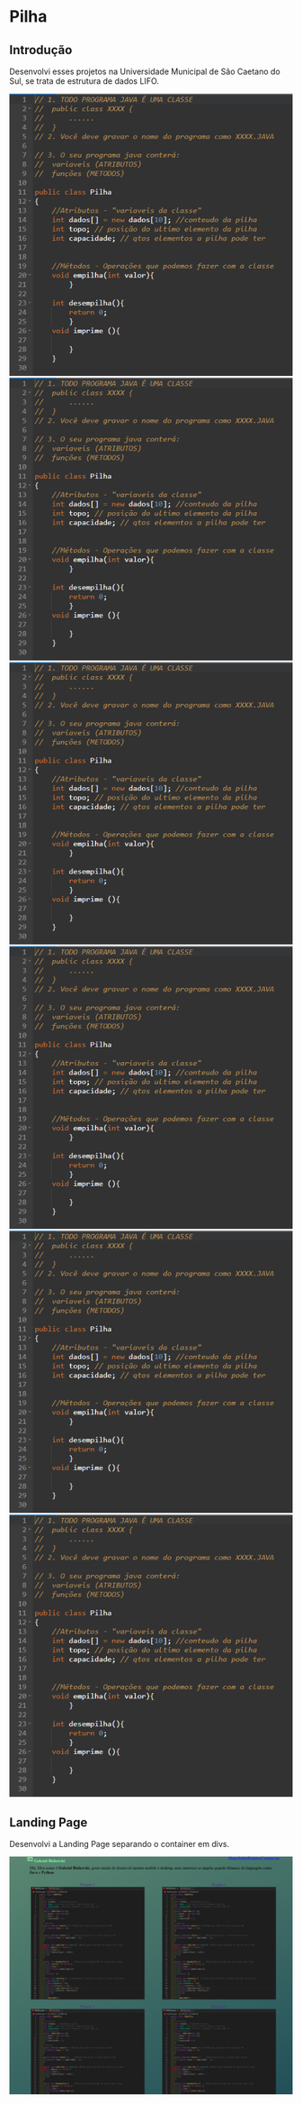 # <strong>Pilha</strong> 
## Introdução 
Desenvolvi esses projetos na Universidade Municipal de São Caetano do Sul, se trata de estrutura de dados LIFO.

  <img src="https://github.com/GabrielBielawski1/Exercicio_Java/blob/main/Pilha/Projeto_1/Captura%20de%20tela%202022-05-16%20205730.png?raw=true/"/>
  <img src="https://github.com/GabrielBielawski1/Exercicio_Java/blob/main/Pilha/Projeto_1/Captura%20de%20tela%202022-05-16%20205730.png?raw=true/"/>
  <img src="https://github.com/GabrielBielawski1/Exercicio_Java/blob/main/Pilha/Projeto_1/Captura%20de%20tela%202022-05-16%20205730.png?raw=true/"/>
  <img src="https://github.com/GabrielBielawski1/Exercicio_Java/blob/main/Pilha/Projeto_1/Captura%20de%20tela%202022-05-16%20205730.png?raw=true/"/>
  <img src="https://github.com/GabrielBielawski1/Exercicio_Java/blob/main/Pilha/Projeto_1/Captura%20de%20tela%202022-05-16%20205730.png?raw=true/"/>
  <img src="https://github.com/GabrielBielawski1/Exercicio_Java/blob/main/Pilha/Projeto_1/Captura%20de%20tela%202022-05-16%20205730.png?raw=true/"/>
  

## Landing Page
Desenvolvi a Landing Page separando o container em divs.

<img src="https://github.com/GabrielBielawski1/estudo-html/blob/main/img/Captura%20de%20tela%202022-05-16%20204105.png?raw=true"/>
